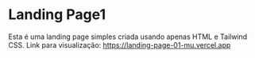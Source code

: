 # Landing Page1
Esta é uma landing page simples criada usando apenas HTML e Tailwind CSS.
Link para visualização:
https://landing-page-01-mu.vercel.app
